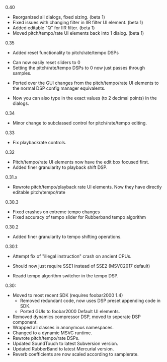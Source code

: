 0.40
* Reorganized all dialogs, fixed sizing. (beta 1)
* Fixed issues with changing filter in IIR filter UI element. (beta 1)
* Added editable "Q" for IIR filter. (beta 1)
* Moved pitch/tempo/rate UI elements back into 1 dialog. (beta 1)

0.35
* Added reset functionality to pitch/rate/tempo DSPs
- Can now easily reset sliders to 0
- Setting the pitch/rate/tempo DSPs to 0 now just passes through
samples.
* Ported over the GUI changes from the pitch/tempo/rate 
UI elements to the normal DSP config manager equivalents.
- Now you can also type in the exact values (to 2 decimal points)
in the dialogs.

0.34
* Minor change to subclassed control for pitch/rate/tempo editing.

0.33
* Fix playbackrate controls.

0.32
* Pitch/tempo/rate UI elements now have the edit box focused first.
* Added finer granularity to playback shift DSP.

0.31.x
* Rewrote pitch/tempo/playback rate UI elements.
  Now they have directly editable pitch/tempo/rate

0.30.3
* Fixed crashes on extreme tempo changes
* Fixed accuracy of tempo slider for Rubberband tempo algorithm

0.30.2
* Added finer granularity to tempo shifting operations.

0.30.1:
* Attempt fix of "illegal instruction" crash on ancient CPUs.
- Should now just require SSE1 instead of SSE2 (MSVC2017 default)
* Readd tempo algorithm switcher in the tempo DSP.

0.30:
* Moved to most recent SDK (requires foobar2000 1.4)
  - Removed redundant code, now uses DSP preset appending code in SDK.
  - Ported GUIs to foobar2000 Default UI elements.
* Removed dynamics compressor DSP, moved to seperate DSP component.
* Wrapped all classes in anonymous namespaces.
* Changed to a dynamic MSVC runtime.
* Rewrote pitch/tempo/rate DSPs.
* Updated SoundTouch to latest Subversion version.
* Updated RubberBand to latest Mercurial version.
* Reverb coefficients are now scaled according to samplerate.